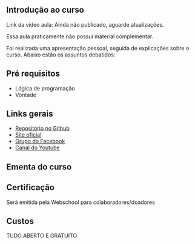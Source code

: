 ## Introdução ao curso

Link da vídeo aula: Ainda não publicado, aguarde atualizações.

Essa aula praticamente não possui material complementar. 

Foi realizada uma apresentação pessoal, seguida de explicações sobre o curso. Abaixo estão os assuntos debatidos:

## Pré requisitos

- Lógica de programação
- Vontade 

## Links gerais

- [Repositório no Github](https://github.com/Webschool-io/Curso-PHP-Completo/) 
- [Site oficial](http://www.phpcompleto.com.br/) 
- [Grupo do Facebook](https://www.facebook.com/groups/704478526318727/)
- [Canal do Youtube](https://www.youtube.com/c/WebschoolPHP)

## Ementa do curso

## Certificação

Será emitida pela Webschool para colaboradores/doadores

## Custos

TUDO ABERTO E GRATUITO

